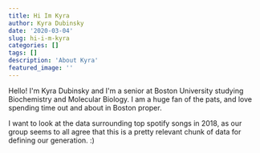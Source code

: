 ```yaml
---
title: Hi Im Kyra
author: Kyra Dubinsky
date: '2020-03-04'
slug: hi-i-m-kyra
categories: []
tags: []
description: 'About Kyra'
featured_image: ''
---
```

Hello! I'm Kyra Dubinsky and I'm a senior at Boston University studying Biochemistry and Molecular Biology. I am a huge fan of the pats, and love spending time out and about in Boston proper.

I want to look at the data surrounding top spotify songs in 2018, as our group seems to all agree that this is a pretty relevant chunk of data for defining our generation. :)
